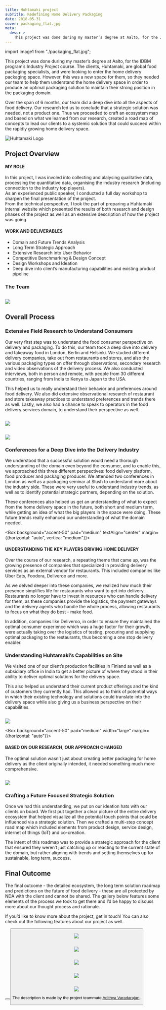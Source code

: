 ```yaml
---
title: Huhtamaki project
subTitle: Redefining Home Delivery Packaging
date: 2018-05-31
cover: packaging_flat.jpg
meta:
  desc: >
    This project was done during my master’s degree at Aalto, for the IDBM program’s Industry Project course. The clients, Huhtamaki, are global food packaging specialists, and were looking to enter the home delivery packaging space.  However, this was a new space for them, so they needed our team to help them understand the home delivery space in order to produce an optimal packaging solution to maintain their strong position in the packaging domain.
---
```


import image1 from "./packaging_flat.jpg";

This project was done during my master’s degree at Aalto, for the IDBM program’s Industry Project course. The clients, Huhtamaki, are global food packaging specialists, and were looking to enter the home delivery packaging space. However, this was a new space for them, so they needed our team to help them understand the home delivery space in order to produce an optimal packaging solution to maintain their strong position in the packaging domain.

Over the span of 6 months, our team did a deep dive into all the aspects of food delivery. Our research led us to conclude that a strategic solution was needed, not a product one. Thus we proceeded to craft an ecosystem map and based on what we learned from our research, created a road map of concepts to lead our clients to a systemic solution that could succeed within the rapidly growing home delivery space.

![Huhtamaki Logo](Huhta-Logo.png)

## Project Overview

<Box direction="row" gap="large">
<Box basis="1/2">

#### MY ROLE

In this project, I was involed into collecting and alalysing qualitative data, processing
the quantitative data, organising the industry research (including connection to the industry
top players).<br/>
As an experienced public speaker, I conducted a full day workshop to sharpen the final
presentation of the project.<br/>
From the technical perspective, I took the part of preparing a Huhtamaki internal website which
presented the results of both research and design phases of the project as well as an extensive
description of how the project was going.
</Box>
<Box basis="1/2">

#### WORK AND DELIVERABLES

- Domain and Future Trends Analysis
- Long Term Strategic Approach
- Extensive Research into User Behavior
- Competitive Benchmarking & Design Concept
- Design Workshops and Ideation
- Deep dive into client’s manufacturing capabilities and existing product pipeline

</Box>
</Box>

### The Team

<Image caption="From L to R - Varya Stepanova, Adithya Varadarajan, Juho Viironen, Jialai Qian. We were a wonderfully diverse and multidisciplinary team with a mix of backgrounds ranging from a design strategist to a packaging designer and a material science expert.">

![](Huhtamaki_Team.jpg)

</Image>

## Overall Process

<Box direction="row" gap="medium">
<Box flex={true}>

### Extensive Field Research to Understand Consumers

Our very first step was to understand the food consumer perspective on delivery and packaging. To do this, our team took a deep dive into delivery and takeaway food in London, Berlin and Helsinki. We studied different delivery companies, take out from restaurants and stores, and also the various packaging types on offer through observations, secondary research and video observations of the delivery process. We also conducted interviews, both in person and remote, with people from 30 different countries, ranging from India to Kenya to Japan to the USA.

This helped us to really understand their behavior and preferences around food delivery. We also did extensive observational research of restaurant and store takeaway practices to understand preferences and trends there as well. Lastly, we also had a chance to speak to operators in the food delivery services domain, to understand their perspective as well.

</Box>
<Box flex={{"grow": 1}}  margin={{top: "medium"}} pad="small">
<Image >

![](Huhtamaki_Research.jpg)

</Image>
</Box>
</Box>

<Box direction="row" gap="medium">
<Box flex={{"grow": 1}} margin={{top: "medium"}} pad="small">
<Image>

![](Huhtamaki_Conferences.jpg)

</Image>
</Box>
<Box  flex={true}>

### Conferences for a Deep Dive into the Delivery Industry

We understood that a successful solution would need a thorough understanding of the domain even beyond the consumer, and to enable this, we approached this three different perspectives: food delivery platform, food producer and packaging producer. We attended two conferences in London as well as a packaging seminar at Slush to understand more about the industry side. These were very useful to understand industry trends, as well as to identify potential strategic partners, depending on the solution.

These conferences also helped us get an understanding of what to expect from the home delivery space in the future, both short and medium term, while getting an idea of what the big players in the space were doing. These future trends really enhanced our understanding of what the domain needed.

</Box>
</Box>

<Box background="accent-50" pad="medium" textAlign="center" margin={{horizontal: "auto", vertica: "medium"}}>

#### UNDERSTANDING THE KEY PLAYERS DRIVING HOME DELIVERY

<Paragraph standout>Over the course of our research, a repeating theme that came up, was the growing presence of companies that specialized in providing delivery services as an external vendor for restaurants. This included companies like Uber Eats, Foodora, Deliveroo and more.</Paragraph>

<Paragraph standout>As we delved deeper into these companies, we realized how much their presence simplifies life for restaurants who want to get into delivery. Restaurants no longer have to invest in resources who can handle delivery for them, as these companies provide the logistics, the payment gateways and the delivery agents who handle the whole process, allowing restaurants to focus on what they do best - make food.</Paragraph>

<Paragraph standout>In addition, companies like Deliveroo, in order to ensure they maintained the optimal consumer experience which was a huge factor for their growth, were actually taking over the logistics of testing, procuring and supplying optimal packaging to the restaurants, thus becoming a one stop delivery enabler.</Paragraph>
</Box>

<Box direction="row" gap="medium">

<Box  flex={true}>

### Understanding Huhtamaki’s Capabilities on Site

We visited one of our client’s production facilities in Finland as well as a subsidiary office in India to get a better picture of where they stood in their ability to deliver optimal solutions for the delivery space.

This also helped us understand their current product offerings and the kind of customers they currently had. This allowed us to think of potential ways in which their existing technology and solutions could translate into the delivery space while also giving us a business perspective on their capabilities.

</Box>
<Box flex={{"grow": 1}} margin={{top: "medium"}} pad="small">
<Image>

![](Huhtamaki_Factory.jpg)

</Image>
</Box>
</Box>

<Box background="accent-50" pad="medium" width="large" margin={{horizontal: "auto"}}>

#### BASED ON OUR RESEARCH, OUR APPROACH CHANGED

<Paragraph standout>The optimal solution wasn’t just about creating better packaging for home delivery as the client originally intended, it needed something much more comprehensive.</Paragraph>
</Box>

<Box direction="row" gap="medium">
<Box flex={{"grow": 1}} margin={{top: "medium"}} pad="small">
<Image>

![](Huhtamaki_Ideation.jpg)

</Image>
</Box>
<Box  flex={true}>

### Crafting a Future Focused Strategic Solution

Once we had this understanding, we put on our ideation hats with our clients on board. We first put together a clear picture of the entire delivery ecosystem that helped visualize all the potential touch points that could be influenced via a strategic solution. Then we crafted a multi-step concept road map which included elements from product design, service design, internet of things (IoT) and co-creation.

The intent of this roadmap was to provide a strategic approach for the client that ensured they weren’t just catching up or reacting to the current state of the domain, but rather aligning with trends and setting themselves up for sustainable, long term, success.

</Box>
</Box>

## Final Outcome

The final outcome - the detailed ecosystem, the long term solution roadmap and predictions on the future of food delivery - these are all protected by NDA with the client and cannot be shared. The gallery below features some elements of the process we took to get there and I’d be happy to discuss more about our thought process and rationale.

If you’d like to know more about the project, get in touch! You can also check out the following features about our project as well.

<Box direction="row" gap="medium" justify="around" direction="row" background="light-2" pad="xlarge" >

<Button primary href="https://www.huhtamaki.com/en/highlights/recent/understanding-food-delivery-on-a-local-level/" label="Huhtamaki Article"/>
<Button primary href="https://www.idbm.aalto.fi/industry-projects/2018/5/31/huhtamaki-idbm" label="IDBM Impact Feature"/>
</Box>

<Image>

![](all_trays.jpg)

</Image>

<Image>

![](packaging_stack.jpg)

</Image>

<Box direction="row" height="small">
<Box flex={true}>
<Image>

![](IMG_20180418_171029_v2.jpg)

</Image>
</Box>

<Box flex="true">
<Image>

![](Delivery-bike-storage.jpg)

</Image>
</Box>

<Box flex="true">
<Image>

![](Quantify-appetite.png)

</Image>
</Box>

</Box>

The description is made by the project teammate [Adithya Varadarajan](https://www.adithyadesign.com/work/delivery-packaging).
